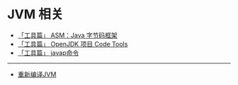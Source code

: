 
# JVM 相关


* [「工具篇」 ASM：Java 字节码框架](JVM/001【工具篇】ASM：Java字节码框架.md)
* [「工具篇」 OpenJDK 项目 Code Tools](JVM/001【工具篇】OpenJDK项目CodeTools.md)
* [「工具篇」 javap命令](JVM/001【工具篇】javap命令.md)

***

* [重新编译JVM](JVM/002重新编译JVM.md)